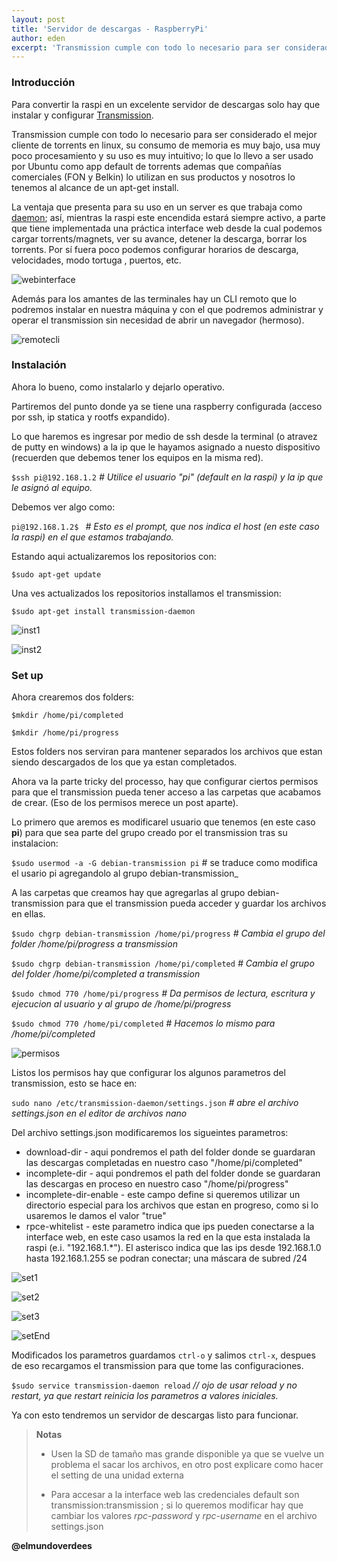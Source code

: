 ```yaml
---
layout: post
title: 'Servidor de descargas - RaspberryPi'
author: eden
excerpt: 'Transmission cumple con todo lo necesario para ser considerado el mejor cliente de torrents en linux, su consumo de memoria es muy bajo, usa muy poco procesamiento y su uso es muy intuitivo; lo que lo llevo a ser usado por Ubuntu como app default de torrents ademas que compañías comerciales (FON y Belkin) lo utilizan en sus productos y nosotros lo tenemos al alcance de un apt-get install.'
---
```

### Introducción

Para convertir la raspi en un excelente servidor de descargas solo hay que instalar y configurar [Transmission][1].

Transmission cumple con todo lo necesario para ser considerado el mejor cliente de torrents en linux, su consumo de memoria es muy bajo, usa muy poco procesamiento y su uso es muy intuitivo; lo que lo llevo a ser usado por Ubuntu como app default de torrents ademas que compañías comerciales (FON y Belkin) lo utilizan en sus productos y nosotros lo tenemos al alcance de un apt-get install.

La ventaja que presenta para su uso en un server es que trabaja como [daemon][2]; así, mientras la raspi este encendida estará siempre activo, a parte que tiene implementada una práctica interface web desde la cual podemos cargar torrents/magnets, ver su avance, detener la descarga, borrar los torrents. Por sí fuera poco podemos configurar horarios de descarga, velocidades, modo tortuga , puertos, etc.

![webinterface][imgweb]

Además para los amantes de las terminales hay un CLI remoto que lo podremos instalar en nuestra máquina y con el que podremos administrar y operar el transmission sin necesidad de abrir un navegador (hermoso).

![remotecli][imgrem]

### Instalación
Ahora lo bueno, como instalarlo y dejarlo operativo.

Partiremos del punto donde ya se tiene una raspberry configurada (acceso por ssh, ip statica y rootfs expandido).

Lo que haremos es ingresar por medio de ssh desde la terminal (o atravez de putty en windows) a la ip que le hayamos asignado a nuesto dispositivo (recuerden que debemos tener los equipos en la misma red).

`$ssh pi@192.168.1.2` _# Utilice el usuario "pi" (default en la raspi) y la ip que le asignó al equipo._

Debemos ver algo como:

`pi@192.168.1.2$ ` _# Esto es el prompt, que nos indica el host (en este caso la raspi) en el que estamos trabajando._

Estando aqui actualizaremos los repositorios con:

`$sudo apt-get update`

Una ves actualizados los repositorios installamos el transmission:

`$sudo apt-get install transmission-daemon`

![inst1][imginst1]

![inst2][imginst2]


### Set up

Ahora crearemos dos folders:

`$mkdir /home/pi/completed`

`$mkdir /home/pi/progress`

Estos folders nos serviran para mantener separados los archivos que estan siendo descargados de los que ya estan completados.

Ahora va la parte tricky del processo, hay que configurar ciertos permisos para que el transmission pueda tener acceso a las carpetas que acabamos de crear. (Eso de los permisos merece un post aparte).

Lo primero que aremos es modificarel usuario que tenemos (en este caso __pi__) para que sea parte del grupo creado por el transmission tras su instalacion:

`$sudo usermod -a -G debian-transmission pi` # se traduce como modifica el usario pi agregandolo al grupo debian-transmission_

A las carpetas que creamos hay que agregarlas al grupo debian-transmission para que el transmission pueda acceder y guardar los archivos en ellas.

`$sudo chgrp debian-transmission /home/pi/progress`  _# Cambia el grupo del folder /home/pi/progress a transmission_

`$sudo chgrp debian-transmission /home/pi/completed` _# Cambia el grupo del folder /home/pi/completed a transmission_

`$sudo chmod 770 /home/pi/progress` _# Da permisos de lectura, escritura y ejecucion al usuario y al grupo de /home/pi/progress_

`$sudo chmod 770 /home/pi/completed`  _# Hacemos lo mismo para /home/pi/completed_


![permisos][imgperm]


Listos los permisos hay que configurar los algunos parametros del transmission, esto se hace en:

`sudo nano /etc/transmission-daemon/settings.json` _# abre el archivo settings.json en el editor de archivos nano_

Del archivo settings.json modificaremos los sigueintes parametros:

* download-dir - aqui pondremos el path del folder donde se guardaran las descargas completadas en nuestro caso "/home/pi/completed"
* incomplete-dir - aqui pondremos el path del folder donde se guardaran las descargas en proceso en nuestro caso "/home/pi/progress"
* incomplete-dir-enable - este campo define si queremos utilizar un directorio especial para los archivos que estan en progreso, como si lo usaremos le damos el valor "true"
* rpce-whitelist - este parametro indica que ips pueden conectarse a la interface web, en este caso usamos la red en la que esta instalada la raspi (e.i. "192.168.1.*").
  El asterisco indica que las ips desde 192.168.1.0 hasta 192.168.1.255 se podran conectar; una máscara de subred /24

![set1][imgset1]

![set2][imgset2]

![set3][imgset3]

![setEnd][imgsetEnd]

Modificados los parametros guardamos `ctrl-o` y salimos `ctrl-x`, despues de eso recargamos el transmission para que tome las configuraciones. 

`$sudo service transmission-daemon reload` _// ojo de usar reload y no restart, ya que restart reinicia los parametros a valores iniciales._

Ya con esto tendremos un servidor de descargas listo para funcionar.

> __Notas__
>
> * Usen la SD de tamaño mas grande disponible ya que se vuelve un problema el sacar los archivos, en otro post explicare como hacer el setting de una unidad externa
>
> * Para accesar a la interface web las credenciales default son transmission:transmission ; si lo queremos modificar hay que cambiar los valores _rpc-password_ y _rpc-username_ en el archivo settings.json

**__@elmundoverdees__**

[1]: http://www.transmissionbt.com/
[2]: http://en.wikipedia.org/wiki/Daemon_(computing)
[imgweb]: /assets/post_img/rasp3/web.png "Cliente web"
[imgrem]: /assets/post_img/rasp3/remote.png "Remote-Cli"
[imginst1]: /assets/post_img/rasp3/inst_transmission.png "Instalacion 1"
[imginst2]: /assets/post_img/rasp3/inst_transmission_complete.png "Instalacion 2"
[imgperm]: /assets/post_img/rasp3/permisos.png "Permisos"
[imgset1]: /assets/post_img/rasp3/setsOri-1.png "Settings 1"
[imgset2]: /assets/post_img/rasp3/setsOri-2.png "Settings 2"
[imgset3]: /assets/post_img/rasp3/setsOri-3.png "Settings 3"
[imgsetEnd]: /assets/post_img/rasp3/setsMod-1.png "Settings Modificados"


